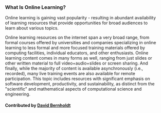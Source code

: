 ### What Is Online Learning?

Online learning is gaining vast popularity  - resulting in abundant availability of learning resources that provide opportunities for broad audiences to learn about various topics.

Online learning resources on the internet span a very broad range, from formal courses offered by universities and companies specializing in online learning to less formal and more focused training materials offered by computing facilities, individual educators, and other enthusiasts.  Online learning content comes in many forms as well, ranging from just slides or other written material to full video+audio+slides or screen sharing.  And finally, while the majority of content is available asynchronously (i.e., recorded), many live training events are also available for remote participation.  This topic includes resources with significant emphasis on software development, productivity, and sustainability, as distinct from the "scientific" and mathematical aspects of computational science and engineering.

#### Contributed by [David Bernholdt](https://github.com/bernhold)

<!---
Publish: yes
Pinned: yes
Categories: skills
Topics: online learning
Tags:
Level: 0
Prerequisites: none
Aggregate: none
--->
